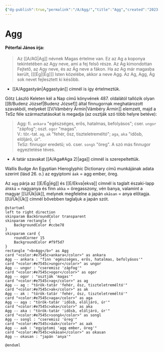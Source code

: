 ```yaml
---
{"dg-publish":true,"permalink":"/A/Agg/","title":"Agg","created":"2023-10-13T12:40","updated":"2025-09-16T13:24"}
---
```



# Agg

#### Péterfai János írja:

> Az [[A/AG\|Ag]] névnek Magas értelme van. Ez az Ag a koponya tekintetében az Agy neve, ami a fej felső része. Az Ag kimondottan Fejtető, az Agy neve, és az Ág neve a fákon. Ha az Ag már magasba került, \[[[Ég\|[Ég]]\] Isten közelébe, akkor a neve Agg. Az Ag, Agg, Ág sok nevet fejlesztett ki később.  
- [[A/Aggastyán\|Aggastyán]] címnél is így értelmeztük.

Götz László Keleten kél a Nap című könyvének 487. oldalától tallózik olyan [[B/Budenz József\|Budenz József]] által finnugornak meghatározott szavakból, melyeket [[V/Vámbéry Ármin\|Vámbéry Ármin]] elemzett, majd a TeSz féle származtatásokat is megadja (az osztják szó több helyre betéve):  
> Agg: fi. `ankara` "egészséges, erős, hatalmas, befolyásos"; cser. `ungor` "zápfog"; oszt. `ogor` "magas".  
> V.: tör.-tat. `ag`, `ak` "fehér, ősz, tiszteletreméltó"; `aga`, `aka` "idősb, elöljáró, úr".  
> TeSz: finnugor eredetű; vö. cser. `songλ` "öreg". A szó más finnugor egyeztetése téves.  
- A tatár szavakat [[A/Aga#Aga 2)\|aga]] címnél is szerepeltettük.

Wallis Budge An Egyptian Hieroglyphic Dictionary című munkájának adata szerint (lásd 26. o.) az egyiptomi `áak` = agg ember, öreg.  

Az `agg` párja az [[E/Ég\|ég]] és [[E/Ekva\|ekva]] címnél is taglalt északi-lapp `áhkká` = nagyanya és finn `akka` = öregasszony, vén banya, valamint a magyar [[U/Ük\|ük]], melynek megfelelne a japán `okāsan` = anya  előtagja.  
[[U/Ük\|Ük]] címnél bővebben taglaljuk a japán szót.  

```plantuml-svg
@startuml
left to right direction
skinparam BackGroundColor transparent
skinparam rectangle {
    BackgroundColor #ccbe78
}
skinparam card {
    roundCorner 15
    BackgroundColor #f9f5d7
}
rectangle "<b>Agg</b>" as Agg
card "<color:#e7545c>ankara</color>" as ankara
Agg -- ankara : "finn 'egészséges, erős, hatalmas, befolyásos'"
card "<color:#e7545c>ungor</color>" as ungor
Agg -- ungor : "cseremisz 'zápfog'"
card "<color:#e7545c>ogor</color>" as ogor
Agg -- ogor : "osztják 'magas'"
card "<color:#e7545c>ag</color>" as ag
Agg -- ag : "török-tatár 'fehér, ősz, tiszteletreméltó'"
card "<color:#e7545c>ak</color>" as ak
Agg -- ak : "török-tatár 'fehér, ősz, tiszteletreméltó'"
card "<color:#e7545c>aga</color>" as aga
Agg -- aga : "török-tatár 'idősb, elöljáró, úr'"
card "<color:#e7545c>aka</color>" as aka
Agg -- aka : "török-tatár 'idősb, elöljáró, úr'"
card "<color:#e7545c>songλ</color>" as songl
Agg -- songl : "cseremisz 'öreg'"
card "<color:#e7545c>áak</color>" as aak
Agg -- aak : "egyiptomi 'agg ember, öreg'"
card "<color:#e7545c>okāsan</color>" as okasan
Agg -- okasan : "japán 'anya'"

@enduml
```